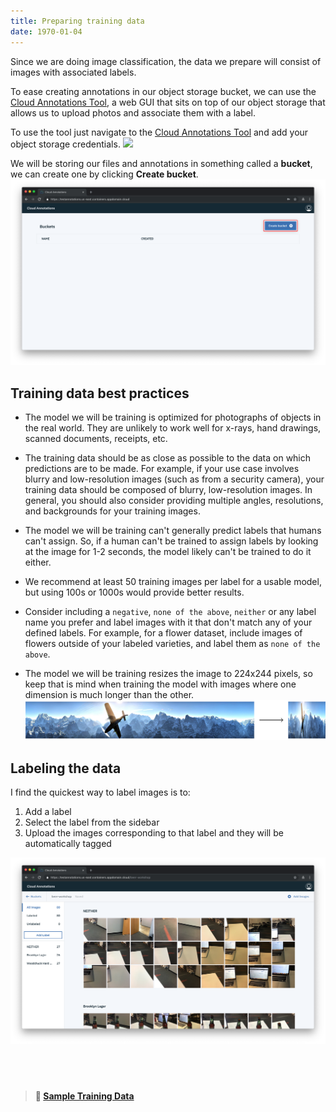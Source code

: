 ```yaml
---
title: Preparing training data
date: 1970-01-04
---
```

Since we are doing image classification, the data we prepare will consist of images with associated labels.

To ease creating annotations in our object storage bucket, we can use the [Cloud Annotations Tool](https://testannotations.us-east.containers.appdomain.cloud), a web GUI that sits on top of our object storage that allows us to upload photos and associate them with a label.

To use the tool just navigate to the [Cloud Annotations Tool](https://testannotations.us-east.containers.appdomain.cloud) and add your object storage credentials.
![](https://d2mxuefqeaa7sj.cloudfront.net/s_E7D1C1E8D801F89315B72C10AD83AE795982C7EB84F7BA48CECD8A576B02D6CC_1539807682825_Screen+Shot+2018-10-17+at+4.21.05+PM.png)

We will be storing our files and annotations in something called a **bucket**, we can create one by clicking **Create bucket**.
![](assets/create_bucket.png)

## Training data best practices
* The model we will be training is optimized for photographs of objects in the real world. They are unlikely to work well for x-rays, hand drawings, scanned documents, receipts, etc.

* The training data should be as close as possible to the data on which predictions are to be made. For example, if your use case involves blurry and low-resolution images (such as from a security camera), your training data should be composed of blurry, low-resolution images. In general, you should also consider providing multiple angles, resolutions, and backgrounds for your training images.

* The model we will be training can't generally predict labels that humans can't assign. So, if a human can't be trained to assign labels by looking at the image for 1-2 seconds, the model likely can't be trained to do it either.

* We recommend at least 50 training images per label for a usable model, but using 100s or 1000s would provide better results.

* Consider including a `negative`, `none of the above`, `neither` or any label name you prefer and label images with it that don't match any of your defined labels. For example, for a flower dataset, include images of flowers outside of your labeled varieties, and label them as `none of the above`.

* The model we will be training resizes the image to 224x244 pixels, so keep that is mind when training the model with images where one dimension is much longer than the other.
![](assets/image_shrink.png)

## Labeling the data
I find the quickest way to label images is to:
1. Add a label
2. Select the label from the sidebar
3. Upload the images corresponding to that label and they will be automatically tagged

![](assets/cloud_annotations.png)

## &nbsp;
> **📁 [Sample Training Data](https://github.com/bourdakos1/Cloud-Annotations/releases/download/v1.0/workshop-training-data.zip)**
